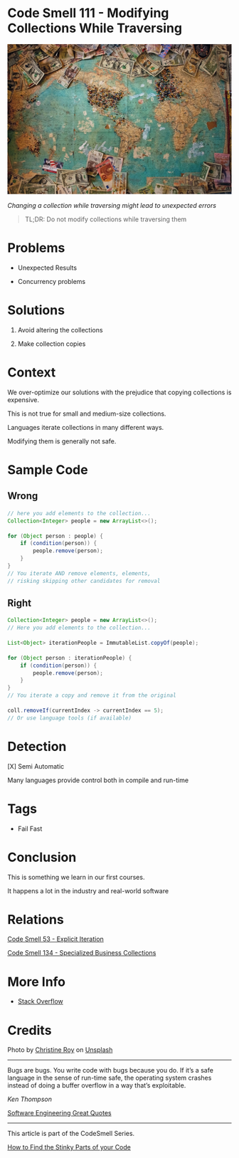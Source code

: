 # Code Smell 111 - Modifying Collections While Traversing

![Code Smell 111 - Modifying Collections While Traversing](Code%20Smell%20111%20-%20Modifying%20Collections%20While%20Traversing.jpg)

*Changing a collection while traversing might lead to unexpected errors*

> TL;DR: Do not modify collections while traversing them

# Problems

- Unexpected Results 

- Concurrency problems

# Solutions

1. Avoid altering the collections 

2. Make collection copies

# Context

We over-optimize our solutions with the prejudice that copying collections is expensive. 

This is not true for small and medium-size collections. 

Languages iterate collections in many different ways. 

Modifying them is generally not safe.

# Sample Code

## Wrong

<!-- [Gist Url](https://gist.github.com/mcsee/9d66e179c57495aa7c2080ee34152c11) -->

```java
// here you add elements to the collection...
Collection<Integer> people = new ArrayList<>();
  
for (Object person : people) {
    if (condition(person)) {
        people.remove(person);
    }
}
// You iterate AND remove elements, elements,
// risking skipping other candidates for removal
```

## Right

<!-- [Gist Url](https://gist.github.com/mcsee/18369eb8798462ef04372be56827c9d6) -->

```java
Collection<Integer> people = new ArrayList<>();
// Here you add elements to the collection...

List<Object> iterationPeople = ImmutableList.copyOf(people);
    
for (Object person : iterationPeople) {
    if (condition(person)) {
        people.remove(person);
    }
}
// You iterate a copy and remove it from the original

coll.removeIf(currentIndex -> currentIndex == 5);
// Or use language tools (if available)
```

# Detection

[X] Semi Automatic 

Many languages provide control both in compile and run-time

# Tags

- Fail Fast

# Conclusion

This is something we learn in our first courses.

It happens a lot in the industry and real-world software

# Relations

[Code Smell 53 - Explicit Iteration](https://github.com/mcsee/Software-Design-Articles/tree/main/Articles/Code%20Smells/Code%20Smell%2053%20-%20Explicit%20Iteration/readme.md)

[Code Smell 134 - Specialized Business Collections](https://github.com/mcsee/Software-Design-Articles/tree/main/Articles/Code%20Smells/Code%20Smell%20134%20-%20Specialized%20Business%20Collections/readme.md)

# More Info

- [Stack Overflow](https://stackoverflow.com/questions/223918/iterating-through-a-collection-avoiding-concurrentmodificationexception-when-re)

# Credits

Photo by [Christine Roy](https://unsplash.com/@agent_illustrateur) on [Unsplash](https://unsplash.com/s/photos/travel)
  
* * *

Bugs are bugs. You write code with bugs because you do. If it’s a safe language in the sense of run-time safe, the operating system crashes instead of doing a buffer overflow in a way that’s exploitable.

_Ken Thompson_
 
[Software Engineering Great Quotes](https://github.com/mcsee/Software-Design-Articles/tree/main/Articles/Quotes/Software%20Engineering%20Great%20Quotes/readme.md)

* * *

This article is part of the CodeSmell Series.

[How to Find the Stinky Parts of your Code](https://github.com/mcsee/Software-Design-Articles/tree/main/Articles/Code%20Smells/How%20to%20Find%20the%20Stinky%20parts%20of%20your%20Code/readme.md)